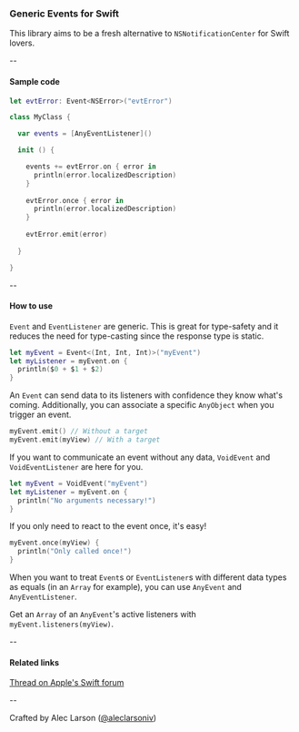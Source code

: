 ### Generic Events for Swift

This library aims to be a fresh alternative to `NSNotificationCenter` for Swift lovers.

--

#### Sample code

```Swift
let evtError: Event<NSError>("evtError")

class MyClass {

  var events = [AnyEventListener]()

  init () {

    events += evtError.on { error in
      println(error.localizedDescription)
    }
    
    evtError.once { error in
      println(error.localizedDescription)
    }
    
    evtError.emit(error)
  
  }

}
```

--

#### How to use

`Event` and `EventListener` are generic. This is great for type-safety and it reduces the need for type-casting since the response type is static.

```Swift
let myEvent = Event<(Int, Int, Int)>("myEvent")
let myListener = myEvent.on {
  println($0 + $1 + $2)
}
```

An `Event` can send data to its listeners with confidence they know what's coming. Additionally, you can associate a specific `AnyObject` when you trigger an event.

```Swift
myEvent.emit() // Without a target
myEvent.emit(myView) // With a target
```

If you want to communicate an event without any data, `VoidEvent` and `VoidEventListener` are here for you.

```Swift
let myEvent = VoidEvent("myEvent")
let myListener = myEvent.on {
  println("No arguments necessary!")
}
```

If you only need to react to the event once, it's easy!

```Swift
myEvent.once(myView) {
  println("Only called once!")
}
```

When you want to treat `Event`s or `EventListener`s with different data types as equals (in an `Array` for example), you can use `AnyEvent` and `AnyEventListener`.

Get an `Array` of an `AnyEvent`'s active listeners with `myEvent.listeners(myView)`.

--

#### Related links

[Thread on Apple's Swift forum](https://devforums.apple.com/thread/238909)

--

Crafted by Alec Larson ([@aleclarsoniv](https://twitter.com/aleclarsoniv))

